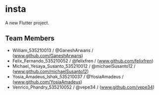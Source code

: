 # insta

A new Flutter project.

## Team Members
- William_535210013 / @GaneshArwans / (www.github.com/GaneshArwans)
- Felix_Fernando_535210052 / @felixfren / (www.github.com/felixfren)
- Michael_Yesaya_Susanto_535210012 / @michaelSusanto12 / (www.github.com/michaelSusanto12)
- Yosia_Amadeus_Ishak_535210037 / @YosiaAmadeus / (www.github.com/YosiaAmadeus)
- Venrico_Phandry_535210052 / @vepe34 / (www.github.com/vepe34)